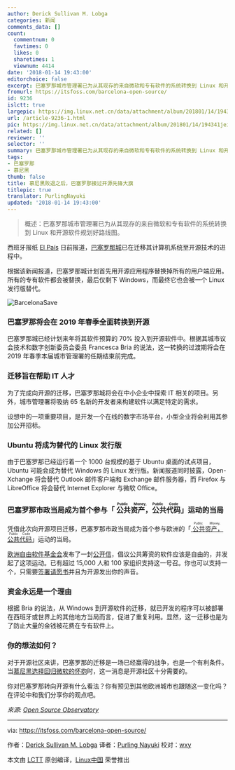 ```yaml
---
author: Derick Sullivan M. Lobga
categories: 新闻
comments_data: []
count:
  commentnum: 0
  favtimes: 0
  likes: 0
  sharetimes: 1
  viewnum: 4414
date: '2018-01-14 19:43:00'
editorchoice: false
excerpt: 巴塞罗那城市管理署已为从其现存的来自微软和专有软件的系统转换到 Linux 和开源软件规划好路线图。
fromurl: https://itsfoss.com/barcelona-open-source/
id: 9236
islctt: true
largepic: https://img.linux.net.cn/data/attachment/album/201801/14/194341jei4o1g4v1eg44vg.jpg
url: /article-9236-1.html
pic: https://img.linux.net.cn/data/attachment/album/201801/14/194341jei4o1g4v1eg44vg.jpg.thumb.jpg
related: []
reviewer: ''
selector: ''
summary: 巴塞罗那城市管理署已为从其现存的来自微软和专有软件的系统转换到 Linux 和开源软件规划好路线图。
tags:
- 巴塞罗那
- 慕尼黑
thumb: false
title: 慕尼黑败退之后，巴塞罗那接过开源先锋大旗
titlepic: true
translator: PurlingNayuki
updated: '2018-01-14 19:43:00'
---
```



> 
> 概述：巴塞罗那城市管理署已为从其现存的来自微软和专有软件的系统转换到 Linux 和开源软件规划好路线图。
> 
> 
> 


西班牙报纸 [El País](https://elpais.com/ccaa/2017/12/01/catalunya/1512145439_132556.html) 日前报道，[巴塞罗那城](https://en.wikipedia.org/wiki/Barcelona)已在迁移其计算机系统至开源技术的进程中。


根据该新闻报道，巴塞罗那城计划首先用开源应用程序替换掉所有的用户端应用。所有的专有软件都会被替换，最后仅剩下 Windows，而最终它也会被一个 Linux 发行版替代。


![BarcelonaSave](/data/attachment/album/201801/14/194341jei4o1g4v1eg44vg.jpg)


### 巴塞罗那将会在 2019 年春季全面转换到开源


巴塞罗那城已经计划来年将其软件预算的 70% 投入到开源软件中。根据其城市议会技术和数字创新委员会委员 Francesca Bria 的说法，这一转换的过渡期将会在 2019 年春季本届城市管理署的任期结束前完成。


### 迁移旨在帮助 IT 人才


为了完成向开源的迁移，巴塞罗那城将会在中小企业中探索 IT 相关的项目。另外，城市管理署将吸纳 65 名新的开发者来构建软件以满足特定的需求。


设想中的一项重要项目，是开发一个在线的数字市场平台，小型企业将会利用其参加公开招标。


### Ubuntu 将成为替代的 Linux 发行版


由于巴塞罗那已经运行着一个 1000 台规模的基于 Ubuntu 桌面的试点项目，Ubuntu 可能会成为替代 Windows 的 Linux 发行版。新闻报道同时披露，Open-Xchange 将会替代 Outlook 邮件客户端和 Exchange 邮件服务器，而 Firefox 与 LibreOffice 将会替代 Internet Explorer 与微软 Office。


### 巴塞罗那市政当局成为首个参与「<ruby> 公共资产，公共代码 <rt>  Public Money, Public Code </rt></ruby>」运动的当局


凭借此次向开源项目迁移，巴塞罗那市政当局成为首个参与欧洲的「[<ruby> 公共资产，公共代码 <rt>  Public Money, Public Code </rt></ruby>](3)」运动的当局。


[欧洲自由软件基金会](4)发布了一封[公开信](5)，倡议公共筹资的软件应该是自由的，并发起了这项运动。已有超过 15,000 人和 100 家组织支持这一号召。你也可以支持一个，只需要[签署请愿书](6)并且为开源发出你的声音。


### 资金永远是一个理由


根据 Bria 的说法，从 Windows 到开源软件的迁移，就已开发的程序可以被部署在西班牙或世界上的其他地方当局而言，促进了重复利用。显然，这一迁移也是为了防止大量的金钱被花费在专有软件上。


### 你的想法如何？


对于开源社区来讲，巴塞罗那的迁移是一场已经赢得的战争，也是一个有利条件。当[慕尼黑选择回归微软的怀抱](7)时，这一消息是开源社区十分需要的。


你对巴塞罗那转向开源有什么看法？你有预见到其他欧洲城市也跟随这一变化吗？在评论中和我们分享你的观点吧。


*來源: [Open Source Observatory](https://joinup.ec.europa.eu/news/public-money-public-code)*




---


via: <https://itsfoss.com/barcelona-open-source/>


作者：[Derick Sullivan M. Lobga](https://itsfoss.com/author/derick/) 译者：[Purling Nayuki](https://github.com/PurlingNayuki) 校对：[wxy](https://github.com/wxy)


本文由 [LCTT](https://github.com/LCTT/TranslateProject) 原创编译，[Linux中国](https://linux.cn/) 荣誉推出